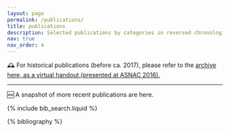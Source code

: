 ```yaml
---
layout: page
permalink: /publications/
title: publications
description: Selected publications by categories in reversed chronological order [generated by jekyll-scholar].
nav: true
nav_order: 4
---
```


🕰 For historical publications (before ca. 2017), please refer to the <a href="https://caffeinator.gitlab.io/asnac2016/">archive here, as a virtual handout (presented at ASNAC 2016).</a>

- - - 

🆕 A snapshot of more recent publications are here.

<!-- _pages/publications.md -->

<!-- Bibsearch Feature -->

{% include bib_search.liquid %}

<div class="publications">

{% bibliography %}

</div>
